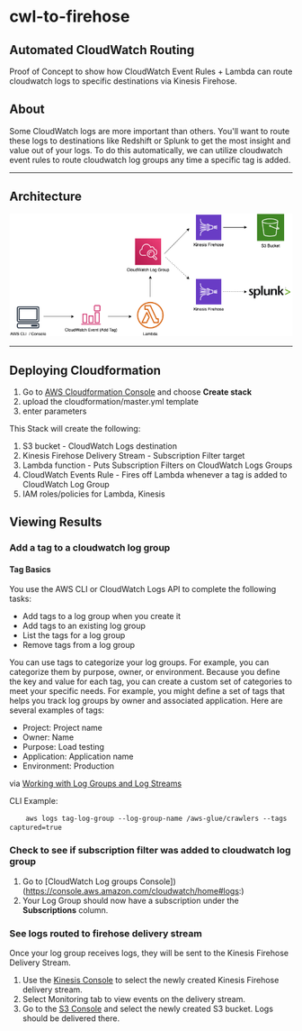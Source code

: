 # cwl-to-firehose

## Automated CloudWatch Routing

Proof of Concept to show how CloudWatch Event Rules + Lambda can route cloudwatch logs to specific destinations via Kinesis Firehose.

## About

Some CloudWatch logs are more important than others.  You'll want to route these logs to destinations like Redshift or Splunk to get the most insight and value out of your logs.  To do this automatically, we can utilize cloudwatch event rules to route cloudwatch log groups any time a specific tag is added.

----

## Architecture

![Stack-Resources](https://github.com/CYarros10/automated-cwl-to-firehose/blob/master/architecture/cwl-to-firehose.png)

----

## Deploying Cloudformation

1. Go to [AWS Cloudformation Console](https://console.aws.amazon.com/cloudformation/) and choose **Create stack**
2. upload the cloudformation/master.yml template
3. enter parameters

This Stack will create the following:

1. S3 bucket - CloudWatch Logs destination
2. Kinesis Firehose Delivery Stream - Subscription Filter target
3. Lambda function - Puts Subscription Filters on CloudWatch Logs Groups
4. CloudWatch Events Rule - Fires off Lambda whenever a tag is added to CloudWatch Log Group
5. IAM roles/policies for Lambda, Kinesis

## Viewing Results

### Add a tag to a cloudwatch log group

#### Tag Basics

You use the AWS CLI or CloudWatch Logs API to complete the following tasks:

- Add tags to a log group when you create it
- Add tags to an existing log group
- List the tags for a log group
- Remove tags from a log group

You can use tags to categorize your log groups. For example, you can categorize them by purpose, owner, or environment. Because you define the key and value for each tag, you can create a custom set of categories to meet your specific needs. For example, you might define a set of tags that helps you track log groups by owner and associated application. Here are several examples of tags:

- Project: Project name
- Owner: Name
- Purpose: Load testing
- Application: Application name
- Environment: Production

via [Working with Log Groups and Log Streams](https://docs.aws.amazon.com/AmazonCloudWatch/latest/logs/Working-with-log-groups-and-streams.html#log-group-tagging)

CLI Example:

        aws logs tag-log-group --log-group-name /aws-glue/crawlers --tags captured=true

### Check to see if subscription filter was added to cloudwatch log group

1. Go to [CloudWatch Log groups Console])(https://console.aws.amazon.com/cloudwatch/home#logs:)
2. Your Log Group should now have a subscription under the **Subscriptions** column.

### See logs routed to firehose delivery stream

Once your log group receives logs, they will be sent to the Kinesis Firehose Delivery Stream.

1. Use the [Kinesis Console](https://console.aws.amazon.com/kinesis/home) to select the newly created Kinesis Firehose delivery stream.
2. Select Monitoring tab to view events on the delivery stream.
3. Go to the [S3 Console](https://s3.console.aws.amazon.com/s3/home) and select the newly created S3 bucket. Logs should be delivered there.
